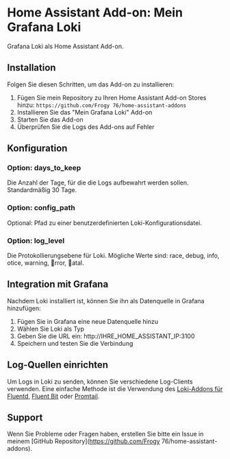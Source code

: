 # Home Assistant Add-on: Mein Grafana Loki

Grafana Loki als Home Assistant Add-on.

## Installation

Folgen Sie diesen Schritten, um das Add-on zu installieren:

1. Fügen Sie mein Repository zu Ihren Home Assistant Add-on Stores hinzu:
   `
   https://github.com/Frogy 76/home-assistant-addons
   `
2. Installieren Sie das "Mein Grafana Loki" Add-on
3. Starten Sie das Add-on
4. Überprüfen Sie die Logs des Add-ons auf Fehler

## Konfiguration

### Option: days_to_keep

Die Anzahl der Tage, für die die Logs aufbewahrt werden sollen. Standardmäßig 30 Tage.

### Option: config_path

Optional: Pfad zu einer benutzerdefinierten Loki-Konfigurationsdatei.

### Option: log_level

Die Protokollierungsebene für Loki. Mögliche Werte sind: 	race, debug, info, 
otice, warning, rror, atal.

## Integration mit Grafana

Nachdem Loki installiert ist, können Sie ihn als Datenquelle in Grafana hinzufügen:

1. Fügen Sie in Grafana eine neue Datenquelle hinzu
2. Wählen Sie Loki als Typ
3. Geben Sie die URL ein: http://IHRE_HOME_ASSISTANT_IP:3100
4. Speichern und testen Sie die Verbindung

## Log-Quellen einrichten

Um Logs in Loki zu senden, können Sie verschiedene Log-Clients verwenden. Eine einfache Methode ist die Verwendung des [Loki-Addons für Fluentd](https://github.com/grafana/loki/tree/main/fluentd/fluent-plugin-grafana-loki), [Fluent Bit](https://github.com/grafana/loki/tree/main/clients/cmd/fluent-bit) oder [Promtail](https://github.com/grafana/loki/tree/main/clients/cmd/promtail).

## Support

Wenn Sie Probleme oder Fragen haben, erstellen Sie bitte ein Issue in meinem [GitHub Repository](https://github.com/Frogy 76/home-assistant-addons).
